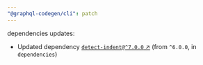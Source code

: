 ```yaml
---
"@graphql-codegen/cli": patch
---
```

dependencies updates:
  - Updated dependency [`detect-indent@^7.0.0` ↗︎](https://www.npmjs.com/package/detect-indent/v/7.0.0) (from `^6.0.0`, in `dependencies`)
